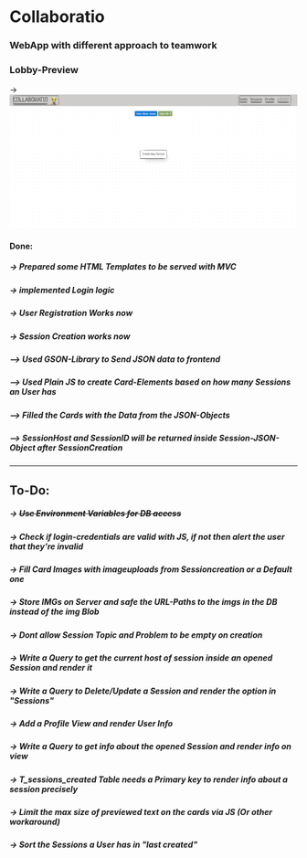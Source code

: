 # Collaboratio

### WebApp with different approach to teamwork

### Lobby-Preview
-> ![Demo-Lobby](https://github.com/IMThammoud/collaboratio/blob/main/LobbyPreviewCollabo.png?raw=true)


#### Done:

##### -> Prepared some HTML Templates to be served with MVC
##### -> implemented Login logic
##### -> User Registration Works now
##### -> Session Creation works now
##### --> Used GSON-Library to Send JSON data to frontend
##### --> Used Plain JS to create Card-Elements based on how many Sessions an User has
##### --> Filled the Cards with the Data from the JSON-Objects
##### --> SessionHost and SessionID will be returned inside Session-JSON-Object after SessionCreation
____
## To-Do:
##### -> ~~Use Environment Variables for DB access~~
##### -> Check if login-credentials are valid with JS, if not then alert the user that they're invalid
##### -> Fill Card Images with imageuploads from Sessioncreation or a Default one
##### -> Store IMGs on Server and safe the URL-Paths to the imgs in the DB instead of the img Blob
##### -> Dont allow Session Topic and Problem to be empty on creation
##### -> Write a Query to get the current host of session inside an opened Session and render it
##### -> Write a Query to Delete/Update a Session and render the option in "Sessions"
##### -> Add a Profile View and render User Info
##### -> Write a Query to get info about the opened Session and render info on view
##### -> T_sessions_created Table needs a Primary key to render info about a session precisely
##### -> Limit the max size of previewed text on the cards via JS (Or other workaround)
##### -> Sort the Sessions a User has in "last created"